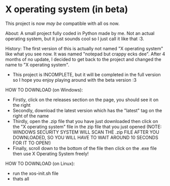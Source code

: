 # X operating system (in beta)
 
 This project is now *may be* compatible with all os now.
 
 About: A small project fully coded in Python made by me. Not an actual operating system, but it just sounds cool so I just call it like that :3.

History: The first version of this is actually not named "X operating system" like what you see now. It was named "notepad but crappy ecks dee". After 4 months of no update, I decided to get back to the project and changed the name to "X operating system".

- This project is INCOMPLETE, but it will be completed in the full version so I hope you enjoy playing around with the beta version :3

HOW TO DOWNLOAD (on Windows): 
- Firstly, click on the releases section on the page, you should see it on the right
- Secondly, download the latest version which has the "latest" tag on the right of the name
- Thirdly, open the .zip file that you have just downloaded then click on the "X operating system" file in the zip file that you just opened
(NOTE: WINDOWS SECURITY SYSTEM WILL SCAN THE .zip FILE AFTER YOU DOWNLOADED, SO YOU WILL HAVE TO WAIT AROUND 10 SECONDS FOR IT TO OPEN!)
- Finally, scroll down to the bottom of the file then click on the .exe file then use X Operating System freely!

HOW TO DOWNLOAD (on Linux):
- run the xos-init.sh file
- thats all
